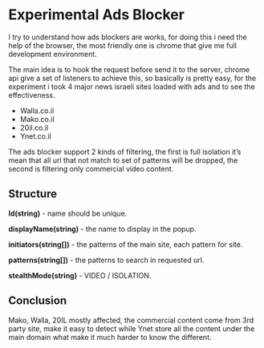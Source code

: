 # Experimental Ads Blocker

I try to understand how ads blockers are works, for doing this i need the help of the browser, the most friendly one is chrome that give me full development environment.

The main idea is to hook the request before send it to the server, chrome api give a set of listeners to achieve this, so basically is pretty easy, for the experiment i took 4 major news israeli sites loaded with ads and to see the effectiveness.
 
- Walla.co.il
- Mako.co.il
- 20il.co.il
- Ynet.co.il

The ads blocker support 2 kinds of filtering, the first is full isolation it’s mean that all url that not match to set of patterns will be dropped, the second is filtering only commercial video content.

## Structure ##

**Id(string)** - name should be unique.

**displayName(string)** - the name to display in the popup.

**initiators(string[])** - the patterns of the main site, each pattern for site.

**patterns(string[])** - the patterns to search in requested url.

**stealthMode(string)** - VIDEO / ISOLATION.

## Conclusion ##

Mako, Walla, 20IL mostly affected, the commercial content come from 3rd party site, make it easy to detect while Ynet store all the content under the main domain what make it much harder to know the different.


